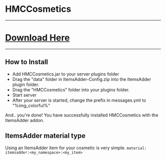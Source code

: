 # HMCCosmetics

---
# [Download Here](https://www.spigotmc.org/resources/hmccosmetics.100107/)
---
## How to Install
- Add HMCCosmetics.jar to your server plugins folder
- Drag the "data" folder in ItemsAdder-Config.zip into the ItemsAdder plugin folder.
- Drag the "HMCCosmetics" folder into your plugins folder.
- Start server
- After your server is started, change the prefix in messages.yml to "<white>%img_colorful%"

And.. you're done! You have successfully installed HMCCosmetics with the ItemsAdder addon.

## ItemsAdder material type
Using an ItemsAdder item for your cosmetic is very simple.
`material: itemsadder:<my_namespace>:<my_item>`
